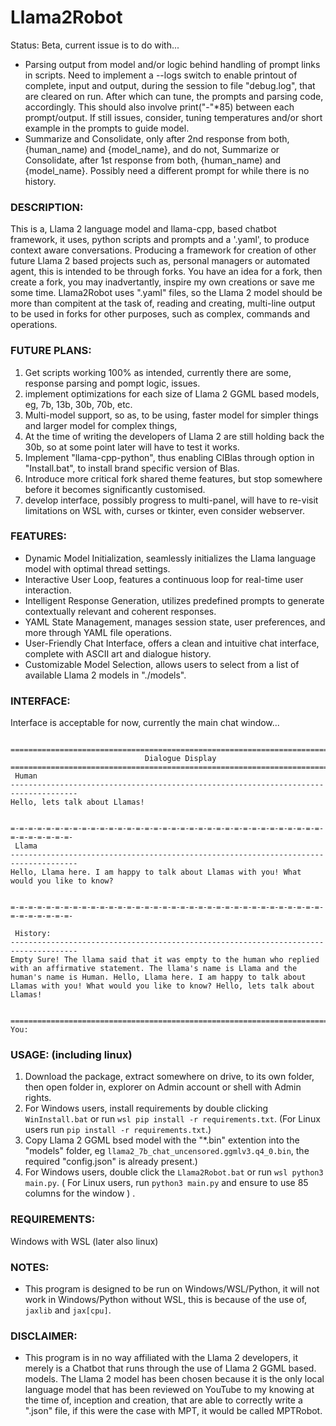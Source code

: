 # Llama2Robot
Status: Beta, current issue is to do with...
* Parsing output from model and/or logic behind handling of prompt links in scripts. Need to implement  a --logs switch to enable printout of complete, input and output, during the session to file "debug.log", that are cleared on run. After which can tune, the prompts and parsing code, accordingly. This should also involve print("-"*85) between each prompt/output. If still issues, consider, tuning temperatures and/or short example in the prompts to guide model.
* Summarize and Consolidate, only after 2nd response from both, {human_name) and {model_name}, and do not, Summarize or Consolidate, after 1st response from both, {human_name) and {model_name}. Possibly need a different prompt for while there is no history.


### DESCRIPTION:
This is a, Llama 2 language model and llama-cpp, based chatbot framework, it uses, python scripts and prompts and a '.yaml', to produce context aware conversations. Producing a framework for creation of other future Llama 2 based projects such as, personal managers or automated agent, this is intended to be through forks. You have an idea for a fork, then create a fork, you may inadvertantly, inspire my own creations or save me some time. Llama2Robot uses ".yaml" files, so the Llama 2 model should be more than compitent at the task of, reading and creating, multi-line output to be used in forks for other purposes, such as complex, commands and operations.

### FUTURE PLANS:
1) Get scripts working 100% as intended, currently there are some, response parsing and pompt logic, issues.
2) implement optimizations for each size of Llama 2 GGML based models, eg, 7b, 13b, 30b, 70b, etc.
3) Multi-model support, so as, to be using, faster model for simpler things and larger model for complex things,
4) At the time of writing the developers of Llama 2 are still holding back the 30b, so at some point later will have to test it works.
5) Implement "llama-cpp-python", thus enabling ClBlas through option in "Install.bat", to install brand specific version of Blas.
6) Introduce more critical fork shared theme features, but stop somewhere before it becomes significantly customised.
7) develop interface, possibly progress to multi-panel, will have to re-visit limitations on WSL with, curses or tkinter, even consider webserver. 

### FEATURES:
* Dynamic Model Initialization, seamlessly initializes the Llama language model with optimal thread settings.
* Interactive User Loop, features a continuous loop for real-time user interaction.
* Intelligent Response Generation, utilizes predefined prompts to generate contextually relevant and coherent responses.
* YAML State Management, manages session state, user preferences, and more through YAML file operations.
* User-Friendly Chat Interface, offers a clean and intuitive chat interface, complete with ASCII art and dialogue history.
* Customizable Model Selection, allows users to select from a list of available Llama 2 models in "./models".


### INTERFACE:
Interface is acceptable for now, currently the main chat window...
```

=====================================================================================
                              Dialogue Display
=====================================================================================
 Human
-------------------------------------------------------------------------------------
Hello, lets talk about Llamas!


=-=-=-=-=-=-=-=-=-=-=-=-=-=-=-=-=-=-=-=-=-=-=-=-=-=-=-=-=-=-=-=-=-=-=-=-=-=-=-=-=-=-
 Llama
-------------------------------------------------------------------------------------
Hello, Llama here. I am happy to talk about Llamas with you! What would you like to know?


=-=-=-=-=-=-=-=-=-=-=-=-=-=-=-=-=-=-=-=-=-=-=-=-=-=-=-=-=-=-=-=-=-=-=-=-=-=-=-=-=-=-

 History:
-------------------------------------------------------------------------------------
Empty Sure! The llama said that it was empty to the human who replied with an affirmative statement. The llama's name is Llama and the human's name is Human. Hello, Llama here. I am happy to talk about Llamas with you! What would you like to know? Hello, lets talk about Llamas!


=====================================================================================
You:
```

### USAGE: (including linux)
1) Download the package, extract somewhere on drive, to its own folder, then open folder in, explorer on Admin account or shell with Admin rights.
2) For Windows users, install requirements by double clicking `WinInstall.bat` or run `wsl pip install -r requirements.txt`. (For Linux users run `pip install -r requirements.txt`.)
3) Copy Llama 2 GGML bsed model with the "*.bin" extention into the "models" folder, eg `llama2_7b_chat_uncensored.ggmlv3.q4_0.bin`, the required "config.json" is already present.)
4) For Windows users, double click the `Llama2Robot.bat` or run `wsl python3 main.py`. ( For Linux users, run `python3 main.py` and ensure to use 85 columns for the window ) .

### REQUIREMENTS:
Windows with WSL (later also linux)

### NOTES:
* This program is designed to be run on Windows/WSL/Python, it will not work in Windows/Python without WSL, this is because of the use of, `jaxlib` and `jax[cpu]`. 

### DISCLAIMER:
* This program is in no way affiliated with the Llama 2 developers, it merely is a Chatbot that runs through the use of Llama 2 GGML based. models. The Llama 2 model has been chosen because it is the only local language model that has been reviewed on YouTube to my knowing at the time of, inception and creation, that are able to correctly write a ".json" file, if this were the case with MPT, it would be called MPTRobot. 
